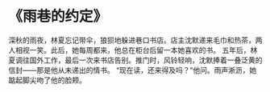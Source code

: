 # 《雨巷的约定》
深秋的雨夜，林夏忘记带伞，狼狈地躲进巷口书店。店主沈默递来毛巾和热茶，两人相视一笑。此后，她每周都来，他总在柜台后留一本她喜欢的书。
五年后，林夏调往国外工作，最后一次来书店告别。推门时，风铃轻响，沈默捧着一叠泛黄的信封——那是他从未递出的情书。
“现在读，还来得及吗？”他问。雨声淅沥，她踮起脚尖吻了他的脸颊。
